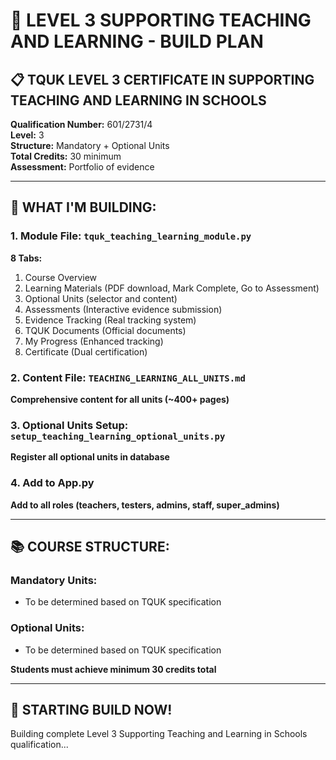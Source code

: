 # 🚀 LEVEL 3 SUPPORTING TEACHING AND LEARNING - BUILD PLAN

## 📋 **TQUK LEVEL 3 CERTIFICATE IN SUPPORTING TEACHING AND LEARNING IN SCHOOLS**

**Qualification Number:** 601/2731/4  
**Level:** 3  
**Structure:** Mandatory + Optional Units  
**Total Credits:** 30 minimum  
**Assessment:** Portfolio of evidence

---

## 🎯 **WHAT I'M BUILDING:**

### **1. Module File: `tquk_teaching_learning_module.py`**

**8 Tabs:**
1. Course Overview
2. Learning Materials (PDF download, Mark Complete, Go to Assessment)
3. Optional Units (selector and content)
4. Assessments (Interactive evidence submission)
5. Evidence Tracking (Real tracking system)
6. TQUK Documents (Official documents)
7. My Progress (Enhanced tracking)
8. Certificate (Dual certification)

### **2. Content File: `TEACHING_LEARNING_ALL_UNITS.md`**

**Comprehensive content for all units (~400+ pages)**

### **3. Optional Units Setup: `setup_teaching_learning_optional_units.py`**

**Register all optional units in database**

### **4. Add to App.py**

**Add to all roles (teachers, testers, admins, staff, super_admins)**

---

## 📚 **COURSE STRUCTURE:**

### **Mandatory Units:**
- To be determined based on TQUK specification

### **Optional Units:**
- To be determined based on TQUK specification

**Students must achieve minimum 30 credits total**

---

## 🚀 **STARTING BUILD NOW!**

Building complete Level 3 Supporting Teaching and Learning in Schools qualification...
